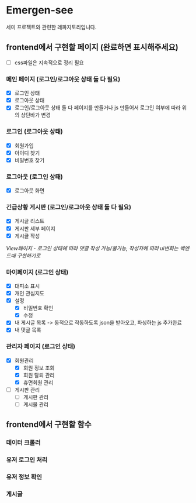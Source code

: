 # Emergen-see

세미 프로젝트와 관련한 레파지토리입니다.

## frontend에서 구현할 페이지 (완료하면 표시해주세요)
- [ ]  css파일은 지속적으로 정리 필요

### 메인 페이지 (로그인/로그아웃 상태 둘 다 필요)
- [X] 로그인 상태
- [x] 로그아웃 상태
- [x] 로그인/로그아웃 상태 둘 다 페이지를 만들거나 js 만들어서 로그인 여부에 따라 위의 상단바가 변경

### 로그인 (로그아웃 상태)
  - [x] 회원가입
  - [x] 아이디 찾기
  - [x] 비밀번호 찾기

### 로그아웃 (로그인 상태)
  - [x] 로그아웃 화면

### 긴급상황 게시판 (로그인/로그아웃 상태 둘 다 필요)
  - [x] 게시글 리스트 
  - [x] 게시판 세부 페이지
  - [x] 게시글 작성
        
*View페이지 - 로그인 상태에 따라 댓글 작성 가능/불가능, 작성자에 따라 ui변화는 백엔드때 구현하기로*


### 마이페이지 (로그인 상태)
  - [x] 대피소 표시
  - [x] 개인 관심지도 
  - [x] 설정
    - [x] 비밀번호 확인
    - [x] 수정
  - [x] 내 게시글 목록 -> 동적으로 작동하도록 json을 받아오고, 파싱하는 js 추가완료
  - [x] 내 댓글 목록

### 관리자 페이지 (로그인 상태)
  - [x] 회원관리
    - [x] 회원 정보 조회
    - [x] 회원 탈퇴 관리
    - [x] 휴면회원 관리
  - [ ] 게시판 관리
    - [ ] 게시판 관리
    - [ ] 게시물 관리

## frontend에서 구현할 함수

### 데이터 크롤러

### 유저 로그인 처리

### 유저 정보 확인

### 게시글
